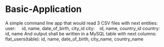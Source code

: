 # Basic-Application

A simple command line app that would read 3 CSV files with next entities:
    user:     id, name, date_of_birth, city_id
    city:    id, name, country_id
    country: id, name
    And output shall be written in a MySQL table with next columns:
flat_users(table): id, name, date_of_birth, city_name, country_name
